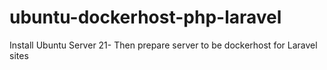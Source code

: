# ubuntu-dockerhost-php-laravel
Install Ubuntu Server 21- Then prepare server to be dockerhost for Laravel sites
